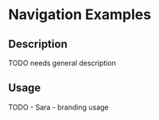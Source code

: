 # Navigation Examples

## Description
TODO needs general description

## Usage
TODO - Sara - branding usage